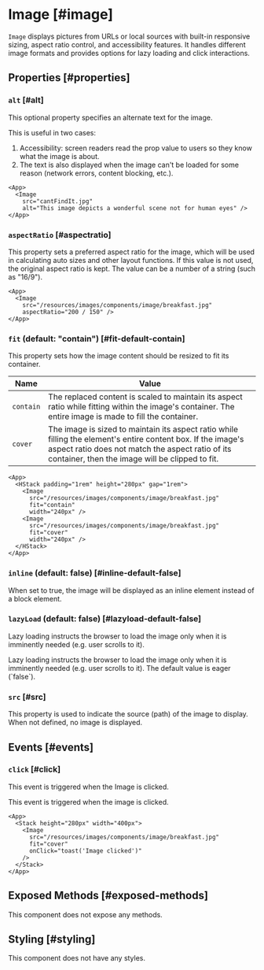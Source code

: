 # Image [#image]

`Image` displays pictures from URLs or local sources with built-in responsive sizing, aspect ratio control, and accessibility features. It handles different image formats and provides options for lazy loading and click interactions.

## Properties [#properties]

### `alt` [#alt]

This optional property specifies an alternate text for the image.

This is useful in two cases:
1. Accessibility: screen readers read the prop value to users so they know what the image is about.
2. The text is also displayed when the image can't be loaded for some reason (network errors, content blocking, etc.).

```xmlui-pg copy display name="Example: alt"
<App>
  <Image 
    src="cantFindIt.jpg" 
    alt="This image depicts a wonderful scene not for human eyes" />
</App>
```

### `aspectRatio` [#aspectratio]

This property sets a preferred aspect ratio for the image, which will be used in calculating auto sizes and other layout functions. If this value is not used, the original aspect ratio is kept. The value can be a number of a string (such as "16/9").

```xmlui-pg copy display name="Example: aspectRatio"
<App>
  <Image 
    src="/resources/images/components/image/breakfast.jpg" 
    aspectRatio="200 / 150" />
</App>
```

### `fit` (default: "contain") [#fit-default-contain]

This property sets how the image content should be resized to fit its container.

| Name      | Value |
| --------- | ----- |
| `contain` | The replaced content is scaled to maintain its aspect ratio while fitting within the image's container. The entire image is made to fill the container. |
| `cover`   | The image is sized to maintain its aspect ratio while filling the element's entire content box. If the image's aspect ratio does not match the aspect ratio of its container, then the image will be clipped to fit. |

```xmlui-pg copy display name="Example: fit"
<App>
  <HStack padding="1rem" height="280px" gap="1rem">
    <Image 
      src="/resources/images/components/image/breakfast.jpg" 
      fit="contain" 
      width="240px" />
    <Image 
      src="/resources/images/components/image/breakfast.jpg" 
      fit="cover" 
      width="240px" />
  </HStack>
</App>
```

### `inline` (default: false) [#inline-default-false]

When set to true, the image will be displayed as an inline element instead of a block element.

### `lazyLoad` (default: false) [#lazyload-default-false]

Lazy loading instructs the browser to load the image only when it is imminently needed (e.g. user scrolls to it).

Lazy loading instructs the browser to load the image only when it is imminently needed (e.g. user scrolls to it).
The default value is eager (\`false\`).

### `src` [#src]

This property is used to indicate the source (path) of the image to display. When not defined, no image is displayed.

## Events [#events]

### `click` [#click]

This event is triggered when the Image is clicked.

This event is triggered when the image is clicked.

```xmlui-pg copy {5} display name="Example: click"
<App>
  <Stack height="280px" width="400px">
    <Image
      src="/resources/images/components/image/breakfast.jpg"
      fit="cover"
      onClick="toast('Image clicked')"
    />
  </Stack>
</App>
```

## Exposed Methods [#exposed-methods]

This component does not expose any methods.

## Styling [#styling]

This component does not have any styles.
